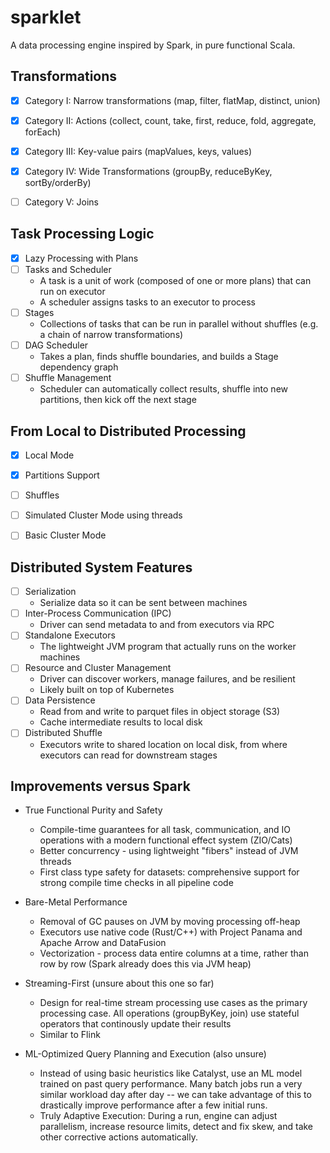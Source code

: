 # sparklet

A data processing engine inspired by Spark, in pure functional Scala.


## Transformations

- [x] Category I: Narrow transformations (map, filter, flatMap, distinct, union)
- [x] Category II: Actions (collect, count, take, first, reduce, fold, aggregate, forEach)
- [x] Category III: Key-value pairs (mapValues, keys, values)
- [x] Category IV: Wide Transformations (groupBy, reduceByKey, sortBy/orderBy)
- [ ] Category V: Joins


## Task Processing Logic

- [x] Lazy Processing with Plans
- [ ] Tasks and Scheduler
  - A task is a unit of work (composed of one or more plans) that can run on executor
  - A scheduler assigns tasks to an executor to process
- [ ] Stages
  - Collections of tasks that can be run in parallel without shuffles (e.g. a chain of narrow transformations)
- [ ] DAG Scheduler
  - Takes a plan, finds shuffle boundaries, and builds a Stage dependency graph
- [ ] Shuffle Management
  - Scheduler can automatically collect results, shuffle into new partitions, then kick off the next stage 


## From Local to Distributed Processing

- [x] Local Mode
- [x] Partitions Support
- [ ] Shuffles
- [ ] Simulated Cluster Mode using threads
- [ ] Basic Cluster Mode


## Distributed System Features

- [ ] Serialization 
  - Serialize data so it can be sent between machines
- [ ] Inter-Process Communication (IPC)
  - Driver can send metadata to and from executors via RPC
- [ ] Standalone Executors
  - The lightweight JVM program that actually runs on the worker machines
- [ ] Resource and Cluster Management
  - Driver can discover workers, manage failures, and be resilient
  - Likely built on top of Kubernetes
- [ ] Data Persistence
  - Read from and write to parquet files in object storage (S3)
  - Cache intermediate results to local disk
- [ ] Distributed Shuffle
  - Executors write to shared location on local disk, from where executors can read for downstream stages


## Improvements versus Spark

- True Functional Purity and Safety
  - Compile-time guarantees for all task, communication, and IO operations with a modern functional effect system (ZIO/Cats)
  - Better concurrency - using lightweight "fibers" instead of JVM threads
  - First class type safety for datasets: comprehensive support for strong compile time checks in all pipeline code

- Bare-Metal Performance
  - Removal of GC pauses on JVM by moving processing off-heap
  - Executors use native code (Rust/C++) with Project Panama and Apache Arrow and DataFusion
  - Vectorization - process data entire columns at a time, rather than row by row (Spark already does this via JVM heap)

- Streaming-First (unsure about this one so far)
  - Design for real-time stream processing use cases as the primary processing case. All operations (groupByKey, join) use stateful operators that continously update their results
  - Similar to Flink


- ML-Optimized Query Planning and Execution (also unsure)
  - Instead of using basic heuristics like Catalyst, use an ML model trained on past query performance. Many batch jobs run a very similar workload day after day -- we can take advantage of this to drastically improve performance after a few initial runs.
  - Truly Adaptive Execution: During a run, engine can adjust parallelism, increase resource limits, detect and fix skew, and take other corrective actions automatically.  